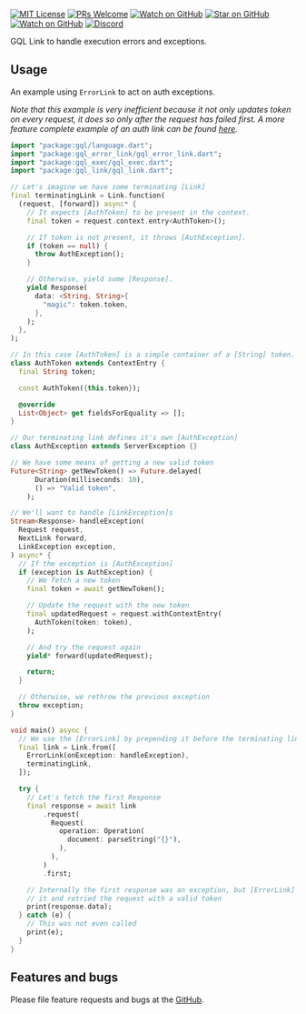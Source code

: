[![MIT License][license-badge]][license-link]
[![PRs Welcome][prs-badge]][prs-link]
[![Watch on GitHub][github-watch-badge]][github-watch-link]
[![Star on GitHub][github-star-badge]][github-star-link]
[![Watch on GitHub][github-forks-badge]][github-forks-link]
[![Discord][discord-badge]][discord-link]

[license-badge]: https://img.shields.io/github/license/gql-dart/gql.svg?style=for-the-badge
[license-link]: https://github.com/gql-dart/gql/blob/master/LICENSE
[prs-badge]: https://img.shields.io/badge/PRs-welcome-brightgreen.svg?style=for-the-badge
[prs-link]: https://github.com/gql-dart/gql/issues

[github-watch-badge]: https://img.shields.io/github/watchers/gql-dart/gql.svg?style=for-the-badge&logo=github&logoColor=ffffff
[github-watch-link]: https://github.com/gql-dart/gql/watchers
[github-star-badge]: https://img.shields.io/github/stars/gql-dart/gql.svg?style=for-the-badge&logo=github&logoColor=ffffff
[github-star-link]: https://github.com/zino-app/graphql-flutter/stargazers
[github-forks-badge]: https://img.shields.io/github/forks/gql-dart/gql.svg?style=for-the-badge&logo=github&logoColor=ffffff
[github-forks-link]: https://github.com/gql-dart/gql/network/members

[discord-badge]: https://img.shields.io/discord/559455668810153989.svg?style=for-the-badge&logo=discord&logoColor=ffffff
[discord-link]: https://discord.gg/NryjpVa

GQL Link to handle execution errors and exceptions.

## Usage

An example using `ErrorLink` to act on auth exceptions.

_Note that this example is very inefficient because it not only updates token
on every request, it does so only after the request has failed first.
A more feature complete example of an auth link can be found [here](../gql_example_http_auth_link)._

```dart
import "package:gql/language.dart";
import "package:gql_error_link/gql_error_link.dart";
import "package:gql_exec/gql_exec.dart";
import "package:gql_link/gql_link.dart";

// Let's imagine we have some terminating [Link]
final terminatingLink = Link.function(
  (request, [forward]) async* {
    // It expects [AuthToken] to be present in the context.
    final token = request.context.entry<AuthToken>();

    // If token is not present, it throws [AuthException].
    if (token == null) {
      throw AuthException();
    }

    // Otherwise, yield some [Response].
    yield Response(
      data: <String, String>{
        "magic": token.token,
      },
    );
  },
);

// In this case [AuthToken] is a simple container of a [String] token.
class AuthToken extends ContextEntry {
  final String token;

  const AuthToken({this.token});

  @override
  List<Object> get fieldsForEquality => [];
}

// Our terminating link defines it's own [AuthException]
class AuthException extends ServerException {}

// We have some means of getting a new valid token
Future<String> getNewToken() => Future.delayed(
      Duration(milliseconds: 10),
      () => "Valid token",
    );

// We'll want to handle [LinkException]s
Stream<Response> handleException(
  Request request,
  NextLink forward,
  LinkException exception,
) async* {
  // If the exception is [AuthException]
  if (exception is AuthException) {
    // We fetch a new token
    final token = await getNewToken();

    // Update the request with the new token
    final updatedRequest = request.withContextEntry(
      AuthToken(token: token),
    );

    // And try the request again
    yield* forward(updatedRequest);

    return;
  }

  // Otherwise, we rethrow the previous exception
  throw exception;
}

void main() async {
  // We use the [ErrorLink] by prepending it before the terminating link
  final link = Link.from([
    ErrorLink(onException: handleException),
    terminatingLink,
  ]);

  try {
    // Let's fetch the first Response
    final response = await link
        .request(
          Request(
            operation: Operation(
              document: parseString("{}"),
            ),
          ),
        )
        .first;

    // Internally the first response was an exception, but [ErrorLink] caught
    // it and retried the request with a valid token
    print(response.data);
  } catch (e) {
    // This was not even called
    print(e);
  }
}

```

## Features and bugs

Please file feature requests and bugs at the [GitHub][tracker].

[tracker]: https://github.com/gql-dart/gql/issues
